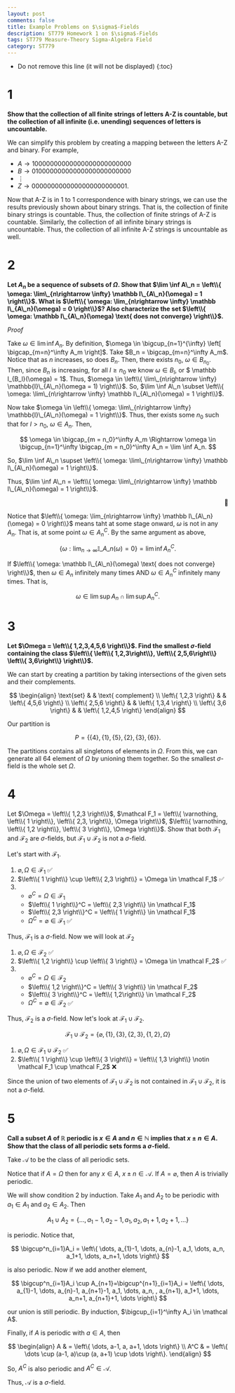 ```yaml
---
layout: post
comments: false
title: Example Problems on $\sigma$-Fields
description: ST779 Homework 1 on $\sigma$-Fields
tags: ST779 Measure-Theory Sigma-Algebra Field
category: ST779
---
```


* Do not remove this line (it will not be displayed)
{:toc}


# 1
**Show that the collection of all finite strings of letters A-Z is countable, but the collection of all infinite (i.e. unending) sequences of letters is uncountable.**

We can simplify this problem by creating a mapping between the letters A-Z and binary. For example,
* $A \rightarrow 10000000000000000000000000$
* $B \rightarrow 01000000000000000000000000$
* $\vdots$
* $Z \rightarrow 0000000000000000000000001$.

Now that A-Z is in 1 to 1 correspondence with binary strings, we can use the results previously shown about binary strings. That is, the collection of finite binary strings is countable. Thus, the collection of finite strings of A-Z is countable. Similarly, the collection of all infinite binary strings is uncountable. Thus, the collection of all infinite A-Z strings is uncountable as well.

# 2
**Let $A_n$ be a sequence of subsets of $\Omega$. Show that $\lim \inf A\_n = \left\\{ \omega: \lim\_{n\rightarrow \infty} \mathbb I\_{A\_n}(\omega) = 1 \right\\}$.  What is $\left\\{ \omega: \lim_{n\rightarrow \infty} \mathbb I\_{A\_n}(\omega) = 0 \right\\}$? Also characterize the set $\left\\{ \omega: \mathbb I\_{A\_n}(\omega) \text{ does not converge} \right\\}$.**

_Proof_

Take $\omega \in \lim \inf A_n$. By definition, $\omega \in \bigcup_{n=1}^{\infty} \left[ \bigcap_{m=n}^\infty A_m \right]$. Take $B_n = \bigcap_{m=n}^\infty A_m$. Notice that as $n$ increases, so does $B_n$. Then, there exists $n_0$, $\omega \in B_{n_0}$. Then, since $B_n$ is increasing, for all $l \geq n_0$ we know $\omega \in B_l$, or $ \mathbb I\_{B\_l}(\omega) = 1$. Thus, $\omega \in \left\\{ \lim\_{n\rightarrow \infty} \mathbb{I}\_{A\_n}(\omega = 1) \right\\}$. So, $\lim \inf A\_n \subset \left\\{ \omega: \lim\_{n\rightarrow \infty} \mathbb I\_{A\_n}(\omega) = 1 \right\\}$.

Now take $\omega \in \left\\{ \omega: \lim\_{n\rightarrow \infty} \mathbb{I}\_{A\_n}(\omega) = 1 \right\\}$. Thus, ther exists some $n_0$ such that for $l > n_0$, $\omega\in A_n$. Then, 

$$
\omega \in \bigcap_{m = n_0}^\infty A_m \Rightarrow \omega \in \bigcup_{n=1}^\infty \bigcap_{m = n_0}^\infty A_n = \lim \inf A_n.
$$

So, $\lim \inf A\_n \supset \left\\{ \omega: \lim\_{n\rightarrow \infty} \mathbb I\_{A\_n}(\omega) = 1 \right\\}$.

Thus, $\lim \inf A\_n = \left\\{ \omega: \lim\_{n\rightarrow \infty} \mathbb I\_{A\_n}(\omega) = 1 \right\\}$.

<div style="text-align: right"> 🐙 </div>

Notice that $\left\\{ \omega: \lim_{n\rightarrow \infty} \mathbb I\_{A\_n}(\omega) = 0 \right\\}$ means taht at some stage onward, $\omega$ is not in any $A_n$. That is, at some point $\omega \in A_n^C$. By the same argument as above, 

$$
\left\{ \omega: \lim_{n\rightarrow \infty} \mathbb I\_{A\_n}(\omega) = 0 \right\} = \lim \inf A_n^C.
$$

If $\left\\{ \omega: \mathbb I\_{A\_n}(\omega) \text{ does not converge} \right\\}$, then $\omega \in A_n$ infinitely many times AND $\omega \in A_n^C$ infinitely many times. That is,

$$
\omega \in \lim \sup A_n \cap \lim \sup A_n^C.
$$

# 3
**Let $\Omega = \left\\{ 1,2,3,4,5,6 \right\\}$. Find the smallest $\sigma$-field containing the class $\left\\{  \left\\{  1,2,3\right\\}, \left\\{  2,5,6\right\\} \left\\{  3,6\right\\} \right\\}$.**

We can start by creating a partition by taking intersections of the given sets and their complements.

$$
\begin{align}
\text{set} & & \text{ complement} \\
\left\{ 1,2,3 \right\} & & \left\{ 4,5,6 \right\} \\
\left\{ 2,5,6 \right\} & & \left\{ 1,3,4 \right\} \\
\left\{ 3,6 \right\} & & \left\{ 1,2,4,5 \right\}
\end{align}
$$

Our partition is

$$
P = \left\{ \left\{ 4 \right\}, \left\{ 1 \right\}, \left\{ 5 \right\}, \left\{ 2 \right\}, \left\{ 3 \right\}, \left\{ 6 \right\} \right\}.
$$

The partitions contains all singletons of elements in $\Omega$. From this, we can generate all 64 element of $\Omega$ by unioning them together. So the smallest $\sigma$-field is the whole set $\Omega$.

# 4
Let $\Omega = \left\\{ 1,2,3 \right\\}$, $\mathcal F_1 = \left\\{ \varnothing, \left\\{ 1 \right\\}, \left\\{ 2,3, \right\\}, \Omega \right\\}$, $\left\\{ \varnothing, \left\\{ 1,2 \right\\}, \left\\{ 3 \right\\}, \Omega \right\\}$. Show that both $\mathcal F_1$ and $\mathcal F_2$ are $\sigma$-fields, but $\mathcal F_1 \cup \mathcal F_2$ is not a $\sigma$-field.


Let's start with $\mathcal F_1$. 

1. $\varnothing, \Omega \in \mathcal F_1$ ✅
2. $\left\\{ 1 \right\\} \cup \left\\{ 2,3 \right\\} = \Omega \in \mathcal F_1$ ✅
3. * $\varnothing^C = \Omega \in \mathcal F_1$
    * $\left\\{ 1 \right\\}^C = \left\\{ 2,3 \right\\} \in \mathcal F_1$
    * $\left\\{ 2,3 \right\\}^C = \left\\{ 1 \right\\} \in \mathcal F_1$
    * $\Omega^C = \varnothing \in \mathcal F_1$ ✅

Thus, $\mathcal F_1$ is a $\sigma$-field. Now we will look at $\mathcal F_2$


1. $\varnothing, \Omega \in \mathcal F_2$ ✅
2. $\left\\{ 1,2 \right\\} \cup \left\\{ 3 \right\\} = \Omega \in \mathcal F_2$ ✅
3. * $\varnothing^C = \Omega \in \mathcal F_2$
    * $\left\\{ 1,2 \right\\}^C = \left\\{ 3 \right\\} \in \mathcal F_2$
    * $\left\\{ 3 \right\\}^C = \left\\{ 1,2\right\\} \in \mathcal F_2$
    * $\Omega^C = \varnothing \in \mathcal F_2$ ✅

Thus, $\mathcal F_2$ is a $\sigma$-field. Now let's look at $\mathcal F_1 \cup \mathcal F_2$.

$$
\mathcal F_1 \cup \mathcal F_2 = \left\{ \varnothing, \left\{ 1 \right\}, \left\{ 3 \right\}, \left\{ 2,3 \right\}, \left\{ 1,2 \right\}, \Omega \right\}
$$

1. $\varnothing, \Omega \in \mathcal F_1 \cup \mathcal F_2$ ✅
2. $\left\\{ 1 \right\\} \cup \left\\{ 3 \right\\} = \left\\{ 1,3 \right\\} \notin \mathcal F_1 \cup \mathcal F_2$ ❌

Since the union of two elements of $\mathcal F_1 \cup \mathcal F_2$ is not contained in $\mathcal F_1 \cup \mathcal F_2$, it is not a $\sigma$-field.

# 5
**Call a subset $A$ of $\mathbb{R}$ periodic is $x \in A$ and $n \in \mathbb N$ implies that $x \pm n \in A$. Show that the class of all periodic sets forms a $\sigma$-field.**

Take $\mathcal A$ to be the class of all periodic sets.

Notice that if $A = \Omega$ then for any $x \in A$, $x \pm n \in \mathcal A$. If $A = \varnothing$, then $A$ is trivially periodic.

We will show condition 2 by induction. Take $A_1$ and $A_2$ to be periodic with $a_1 \in A_1$ and $a_2 \in A_2$. Then

$$
A_1 \cup A_2 = \left\{ \dots, a_{1}-1, a_{2}-1, a_1, a_2, a_1+1, a_2+1, \dots \right\}
$$

is periodic. Notice that,

$$
\bigcup^n_{i=1}A_i = \left\{ \dots, a_{1}-1, \dots, a_{n}-1, a_1, \dots, a_n, a_1+1, \dots, a_n+1, \dots \right\}
$$

is also periodic. Now if we add another element,

$$
\bigcup^n_{i=1}A_i \cup A_{n+1}=\bigcup^{n+1}_{i=1}A_i = \left\{ \dots, a_{1}-1, \dots, a_{n}-1, a_{n+1}-1, a_1, \dots, a_n, , a_{n+1}, a_1+1, \dots, a_n+1, a_{n+1}+1, \dots \right\}
$$

our union is still periodic. By induction, $\bigcup_{i=1}^\infty A_i \in \mathcal A$.


Finally, if $A$ is periodic with $a \in A$, then

$$
\begin{align}
A & = \left\{ \dots, a-1, a, a+1, \dots \right\} \\
A^C & = \left\{ \dots \cup (a-1, a)\cup (a, a+1) \cup \dots \right\}.
\end{align}
$$

So, $A^C$ is also periodic and $A^C \in \mathcal A$.

Thus, $\mathcal A$ is a $\sigma$-field.